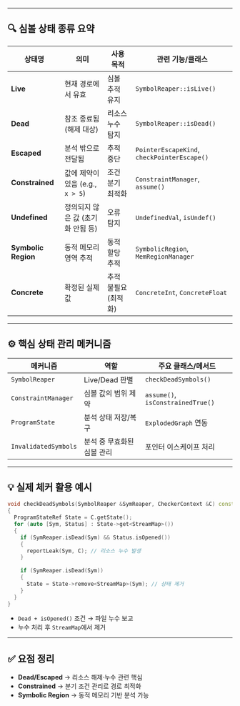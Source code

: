 

---

## 🔍 심볼 상태 종류 요약

| 상태명 | 의미 | 사용 목적 | 관련 기능/클래스 |
|-------|------|-----------|------------------|
| **Live** | 현재 경로에서 유효 | 심볼 추적 유지 | `SymbolReaper::isLive()` |
| **Dead** | 참조 종료됨 (해제 대상) | 리소스 누수 탐지 | `SymbolReaper::isDead()` |
| **Escaped** | 분석 밖으로 전달됨 | 추적 중단 | `PointerEscapeKind`, `checkPointerEscape()` |
| **Constrained** | 값에 제약이 있음 (e.g., `x > 5`) | 조건 분기 최적화 | `ConstraintManager`, `assume()` |
| **Undefined** | 정의되지 않은 값 (초기화 안됨 등) | 오류 탐지 | `UndefinedVal`, `isUndef()` |
| **Symbolic Region** | 동적 메모리 영역 추적 | 동적 할당 추적 | `SymbolicRegion`, `MemRegionManager` |
| **Concrete** | 확정된 실제 값 | 추적 불필요 (최적화) | `ConcreteInt`, `ConcreteFloat` |

---

## ⚙️ 핵심 상태 관리 메커니즘

| 메커니즘 | 역할 | 주요 클래스/메서드 |
|----------|------|--------------------|
| `SymbolReaper` | Live/Dead 판별 | `checkDeadSymbols()` |
| `ConstraintManager` | 심볼 값의 범위 제약 | `assume()`, `isConstrainedTrue()` |
| `ProgramState` | 분석 상태 저장/복구 | `ExplodedGraph` 연동 |
| `InvalidatedSymbols` | 분석 중 무효화된 심볼 관리 | 포인터 이스케이프 처리 |

---

## 💡 실제 체커 활용 예시

```cpp
void checkDeadSymbols(SymbolReaper &SymReaper, CheckerContext &C) const 
{
  ProgramStateRef State = C.getState();
  for (auto [Sym, Status] : State->get<StreamMap>()) 
  {
    if (SymReaper.isDead(Sym) && Status.isOpened()) 
    {
      reportLeak(Sym, C); // 리소스 누수 발생
    }
    
    if (SymReaper.isDead(Sym)) 
    {
      State = State->remove<StreamMap>(Sym); // 상태 제거
    }
  }
}
```

- `Dead + isOpened()` 조건 → 파일 누수 보고
- 누수 처리 후 `StreamMap`에서 제거

---

## ✅ 요점 정리

- **Dead/Escaped** → 리소스 해제·누수 관련 핵심
- **Constrained** → 분기 조건 관리로 경로 최적화
- **Symbolic Region** → 동적 메모리 기반 분석 가능
